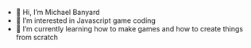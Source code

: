 - 👋 Hi, I’m Michael Banyard
- 👀 I’m interested in Javascript game coding
- 🌱 I’m currently learning how to make games and how to create things from scratch
